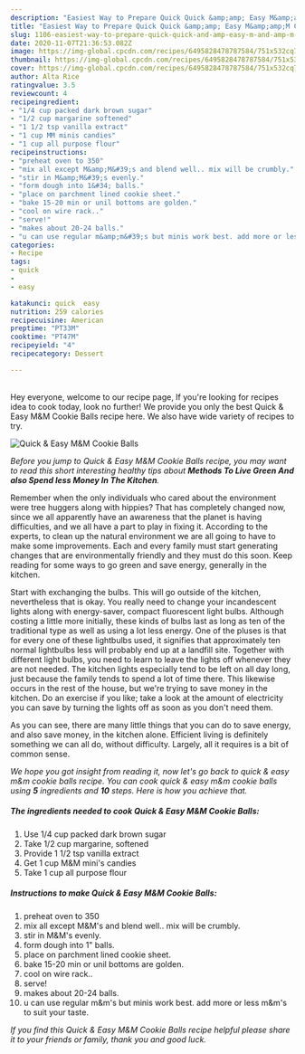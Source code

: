 ```yaml
---
description: "Easiest Way to Prepare Quick Quick &amp;amp; Easy M&amp;amp;M Cookie Balls"
title: "Easiest Way to Prepare Quick Quick &amp;amp; Easy M&amp;amp;M Cookie Balls"
slug: 1106-easiest-way-to-prepare-quick-quick-and-amp-easy-m-and-amp-m-cookie-balls
date: 2020-11-07T21:36:53.082Z
image: https://img-global.cpcdn.com/recipes/6495828478787584/751x532cq70/quick-easy-mm-cookie-balls-recipe-main-photo.jpg
thumbnail: https://img-global.cpcdn.com/recipes/6495828478787584/751x532cq70/quick-easy-mm-cookie-balls-recipe-main-photo.jpg
cover: https://img-global.cpcdn.com/recipes/6495828478787584/751x532cq70/quick-easy-mm-cookie-balls-recipe-main-photo.jpg
author: Alta Rice
ratingvalue: 3.5
reviewcount: 4
recipeingredient:
- "1/4 cup packed dark brown sugar"
- "1/2 cup margarine softened"
- "1 1/2 tsp vanilla extract"
- "1 cup MM minis candies"
- "1 cup all purpose flour"
recipeinstructions:
- "preheat oven to 350"
- "mix all except M&amp;M&#39;s and blend well.. mix will be crumbly."
- "stir in M&amp;M&#39;s evenly."
- "form dough into 1&#34; balls."
- "place on parchment lined cookie sheet."
- "bake 15-20 min or unil bottoms are golden."
- "cool on wire rack.."
- "serve!"
- "makes about 20-24 balls."
- "u can use regular m&amp;m&#39;s but minis work best. add more or less m&amp;m&#39;s to suit your taste."
categories:
- Recipe
tags:
- quick
- 
- easy

katakunci: quick  easy 
nutrition: 259 calories
recipecuisine: American
preptime: "PT33M"
cooktime: "PT47M"
recipeyield: "4"
recipecategory: Dessert

---
```

<br>
Hey everyone, welcome to our recipe page, If you're looking for recipes idea to cook today, look no further! We provide you only the best Quick &amp; Easy M&amp;M Cookie Balls recipe here. We also have wide variety of recipes to try.
<br>


![Quick &amp; Easy M&amp;M Cookie Balls](https://img-global.cpcdn.com/recipes/6495828478787584/751x532cq70/quick-easy-mm-cookie-balls-recipe-main-photo.jpg)

<i>Before you jump to Quick &amp; Easy M&amp;M Cookie Balls recipe, you may want to read this short interesting healthy tips about 
<strong>Methods To Live Green And also Spend less Money In The Kitchen</strong>.</i>
</br>

Remember when the only individuals who cared about the environment were tree huggers along with hippies? That has completely changed now, since we all apparently have an awareness that the planet is having difficulties, and we all have a part to play in fixing it. According to the experts, to clean up the natural environment we are all going to have to make some improvements. Each and every family must start generating changes that are environmentally friendly and they must do this soon. Keep reading for some ways to go green and save energy, generally in the kitchen.

Start with exchanging the bulbs. This will go outside of the kitchen, nevertheless that is okay. You really need to change your incandescent lights along with energy-saver, compact fluorescent light bulbs. Although costing a little more initially, these kinds of bulbs last as long as ten of the traditional type as well as using a lot less energy. One of the pluses is that for every one of these lightbulbs used, it signifies that approximately ten normal lightbulbs less will probably end up at a landfill site. Together with different light bulbs, you need to learn to leave the lights off whenever they are not needed. The kitchen lights especially tend to be left on all day long, just because the family tends to spend a lot of time there. This likewise occurs in the rest of the house, but we're trying to save money in the kitchen. Do an exercise if you like; take a look at the amount of electricity you can save by turning the lights off as soon as you don't need them.

As you can see, there are many little things that you can do to save energy, and also save money, in the kitchen alone. Efficient living is definitely something we can all do, without difficulty. Largely, all it requires is a bit of common sense.


<i>We hope you got insight from reading it, now let's go back to quick &amp; easy m&amp;m cookie balls recipe. You can cook quick &amp; easy m&amp;m cookie balls using <strong>5</strong> ingredients and <strong>10</strong> steps. Here is how you achieve that.
</i>

##### The ingredients needed to cook Quick &amp; Easy M&amp;M Cookie Balls:

1. Use 1/4 cup packed dark brown sugar
1. Take 1/2 cup margarine, softened
1. Provide 1 1/2 tsp vanilla extract
1. Get 1 cup M&amp;M mini&#39;s candies
1. Take 1 cup all purpose flour


##### Instructions to make Quick &amp; Easy M&amp;M Cookie Balls:

1. preheat oven to 350
1. mix all except M&amp;M&#39;s and blend well.. mix will be crumbly.
1. stir in M&amp;M&#39;s evenly.
1. form dough into 1&#34; balls.
1. place on parchment lined cookie sheet.
1. bake 15-20 min or unil bottoms are golden.
1. cool on wire rack..
1. serve!
1. makes about 20-24 balls.
1. u can use regular m&amp;m&#39;s but minis work best. add more or less m&amp;m&#39;s to suit your taste.


<i>If you find this Quick &amp; Easy M&amp;M Cookie Balls recipe helpful please share it to your friends or family, thank you and good luck.</i>
